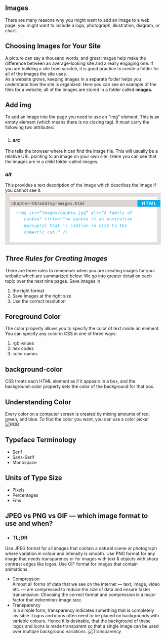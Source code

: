 ## **Images**
There are many reasons why you might 
want to add an image to a web page: you 
might want to include a logo, photograph, 
illustration, diagram, or chart.  

## **Choosing Images for Your Site**
A picture can say a thousand words, and great 
images help make the difference between an 
average-looking site and a really engaging one.
If you are building a site from scratch, it is good 
practice to create a folder for all of the images 
the site uses.  
As a website grows, keeping 
images in a separate folder 
helps you understand how the 
site is organized. Here you can 
see an example of the files for 
a website; all of the images are 
stored in a folder called **images.**
## **Add img**
To add an image into the page 
you need to use an "img"
element. This is an empty 
element (which means there is 
no closing tag). It must carry the 
following two attributes:

1. ### ***src*** 
This tells the browser where 
it can find the image file. This 
will usually be a relative URL 
pointing to an image on your 
own site. (Here you can see that 
the images are in a child folder 
called images.
### ***alt***
This provides a text description 
of the image which describes the 
image if you cannot see it.
![add pic](pic/addImg.png)

## ***Three Rules for Creating Images*** 
There are three rules to remember when you 
are creating images for your website which are 
summarized below. We go into greater detail 
on each topic over the next nine pages.
Save images in 
1. the right format
2. Save images at the right size
3. Use the correct resolution

## **Foreground Color**
The color property allows you 
to specify the color of text inside 
an element. You can specify any 
color in CSS in one of three ways:
1. rgb values
2. hex codes
3. color names
## **background-color**
CSS treats each HTML element 
as if it appears in a box, and the 
background-color property 
sets the color of the background 
for that box.
## **Understanding Color**
Every color on a computer screen is created by mixing amounts of red, 
green, and blue. To find the color you want, you can use a color picker
![RGB](https://www.hisour.com/wp-content/uploads/2018/03/RGB-color-model.jpg?w=640)
## **Typeface Terminology**
- Serif
- Sans-Serif
- Monospace 
## **Units of Type Size**
- Pixels
- Percentages
- Ems
## JPEG vs PNG vs GIF — which image format to use and when?
- ### TL;DR
Use JPEG format for all images that contain a natural scene or photograph where variation in colour and intensity is smooth. Use PNG format for any image that needs transparency or for images with text & objects with sharp contrast edges like logos. Use GIF format for images that contain animations.
- Compression  
Almost all forms of data that we see on the internet — text, image, video etc. — are compressed to reduce the size of data and ensure faster transmission. Choosing the correct format and compression is a major factor that determines image size.
- Transparency  
In a simple form, transparency indicates something that is completely invisible. Logos and icons often need to be placed on backgrounds with variable colours. Hence it is desirable, that the background of these logos and icons is made transparent so that a single image can be used over multiple background variations.
![Transparency](https://miro.medium.com/max/500/1*tdmTNqureSDaVMrBicjtZg.png)



